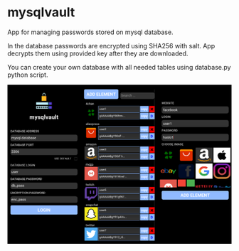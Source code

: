 # mysqlvault
App for managing passwords stored on mysql database.

In the database passwords are encrypted using SHA256 with salt.
App decrypts them using provided key after they are downloaded.

You can create your own database with all needed tables using database.py python script.

![app overview image](img/overview.jpg?raw=true "Title")

